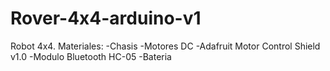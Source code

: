 # Rover-4x4-arduino-v1
Robot 4x4.
Materiales:
-Chasis
-Motores DC
-Adafruit Motor Control Shield v1.0
-Modulo Bluetooth HC-05
-Bateria

